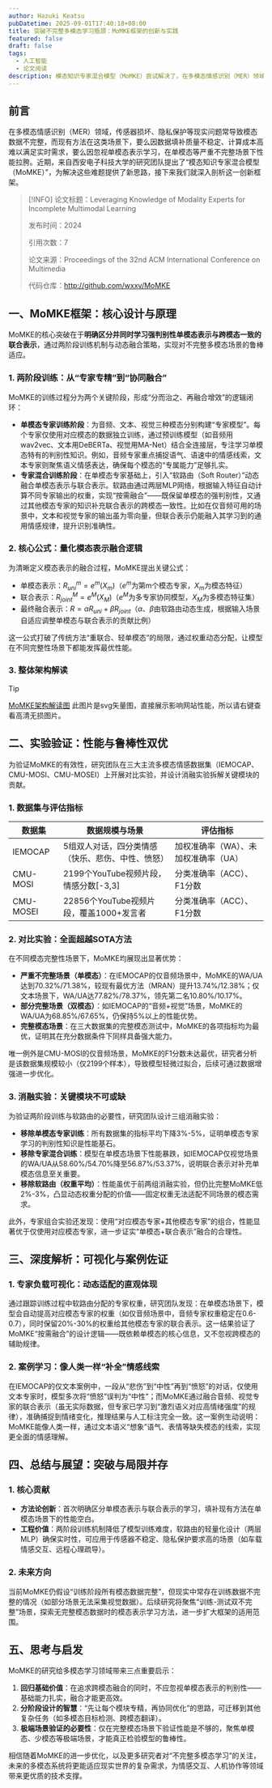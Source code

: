 ```yaml
---
author: Hazuki Keatsu
pubDatetime: 2025-09-01T17:40:18+08:00
title: 突破不完整多模态学习瓶颈：MoMKE框架的创新与实践
featured: false
draft: false
tags:
  - 人工智能
  - 论文阅读
description: 模态知识专家混合模型（MoMKE）尝试解决了，在多模态情感识别（MER）领域，由于传感器损坏、隐私保护等现实问题常导致模态数据不完整的情景下的，因数据填补质量不稳定、计算成本高难以满足实时需求，和因忽视单模态表示学习，在单模态等严重不完整场景下性能拉胯的问题。
---
```


## 前言

在多模态情感识别（MER）领域，传感器损坏、隐私保护等现实问题常导致模态数据不完整，而现有方法在这类场景下，要么因数据填补质量不稳定、计算成本高难以满足实时需求，要么因忽视单模态表示学习，在单模态等严重不完整场景下性能拉胯。近期，来自西安电子科技大学的研究团队提出了“模态知识专家混合模型（MoMKE）”，为解决这些难题提供了新思路，接下来我们就深入剖析这一创新框架。

> [!INFO]
> 论文标题：Leveraging Knowledge of Modality Experts for Incomplete Multimodal Learning
>
> 发布时间：2024
>
> 引用次数：7
>
> 论文来源：Proceedings of the 32nd ACM International Conference on Multimedia
>
> 代码仓库：http://github.com/wxxv/MoMKE

## 一、MoMKE框架：核心设计与原理
MoMKE的核心突破在于**明确区分并同时学习强判别性单模态表示与跨模态一致的联合表示**，通过两阶段训练机制与动态融合策略，实现对不完整多模态场景的鲁棒适应。

### 1. 两阶段训练：从“专家专精”到“协同融合”
MoMKE的训练过程分为两个关键阶段，形成“分而治之、再融合增效”的逻辑闭环：
- **单模态专家训练阶段**：为音频、文本、视觉三种模态分别构建“专家模型”。每个专家仅使用对应模态的数据独立训练，通过预训练模型（如音频用wav2vec、文本用DeBERTa、视觉用MA-Net）结合全连接层，专注学习单模态特有的判别性知识。例如，音频专家重点捕捉语气、语速中的情感线索，文本专家则聚焦语义情感表达，确保每个模态的“专属能力”足够扎实。
- **专家混合训练阶段**：在单模态专家基础上，引入“软路由（Soft Router）”动态融合单模态表示与联合表示。软路由通过两层MLP网络，根据输入特征自动计算不同专家输出的权重，实现“按需融合”——既保留单模态的强判别性，又通过其他模态专家的知识补充联合表示的跨模态一致性。比如在仅音频可用的场景中，文本和视觉专家的输出虽为零向量，但联合表示仍能融入其学习到的通用情感规律，提升识别准确性。

### 2. 核心公式：量化模态表示融合逻辑
为清晰定义模态表示的融合过程，MoMKE提出关键公式：
- 单模态表示：$R_{uni}^m = e^m(X_m)$（$e^m$为第m个模态专家，$X_m$为模态特征）
- 联合表示：$R_{joint}^M = e^M(X_M)$（$e^M$为多专家协同模型，$X_M$为多模态特征集）
- 最终融合表示：$R = \alpha R_{uni} + \beta R_{joint}$（$\alpha$、$\beta$由软路由动态生成，根据输入场景自适应调整单模态与联合表示的贡献比例）

这一公式打破了传统方法“重联合、轻单模态”的局限，通过权重动态分配，让模型在不同完整性场景下都能发挥最优性能。

### 3. 整体架构解读

> [!TIP]
> [MoMKE架构解读图](/blog-assets/MoMKE-Structure.svg)
> 此图片是svg矢量图，直接展示影响网站性能，所以请右键查看高清无损图片。

## 二、实验验证：性能与鲁棒性双优
为验证MoMKE的有效性，研究团队在三大主流多模态情感数据集（IEMOCAP、CMU-MOSI、CMU-MOSEI）上开展对比实验，并设计消融实验拆解关键模块的贡献。

### 1. 数据集与评估指标
| 数据集 | 数据规模与场景 | 评估指标 |
| ---- | ---- | ---- |
| IEMOCAP | 5组双人对话，四分类情感（快乐、悲伤、中性、愤怒） | 加权准确率（WA）、未加权准确率（UA） |
| CMU-MOSI | 2199个YouTube视频片段，情感分数[-3,3] | 分类准确率（ACC）、F1分数 |
| CMU-MOSEI | 22856个YouTube视频片段，覆盖1000+发言者 | 分类准确率（ACC）、F1分数 |

### 2. 对比实验：全面超越SOTA方法
在不同模态完整性场景下，MoMKE均展现出显著优势：
- **严重不完整场景（单模态）**：在IEMOCAP的仅音频场景中，MoMKE的WA/UA达到70.32%/71.38%，较现有最优方法（MRAN）提升13.74%/12.38%；仅文本场景下，WA/UA达77.82%/78.37%，领先第二名10.80%/10.17%。
- **部分完整场景（双模态）**：如IEMOCAP的“音频+视觉”场景，MoMKE的WA/UA为68.85%/67.65%，仍保持5%以上的性能优势。
- **完整模态场景**：在三大数据集的完整模态测试中，MoMKE的各项指标均为最优，证明其在充分数据条件下同样具备强大能力。

唯一例外是CMU-MOSI的仅音频场景，MoMKE的F1分数未达最优，研究者分析是该数据集规模较小（仅2199个样本），导致模型轻微过拟合，后续可通过数据增强进一步优化。

### 3. 消融实验：关键模块不可或缺
为验证两阶段训练与软路由的必要性，研究团队设计三组消融实验：
- **移除单模态专家训练**：所有数据集的指标平均下降3%-5%，证明单模态专家学习的判别性知识是性能基石。
- **移除专家混合训练**：模型在单模态场景下性能暴跌，如IEMOCAP仅视觉场景的WA/UA从58.60%/54.70%降至56.87%/53.37%，说明联合表示对补充单模态信息至关重要。
- **移除软路由（权重平均）**：性能虽优于前两组消融实验，但仍比完整MoMKE低2%-3%，凸显动态权重分配的价值——固定权重无法适配不同场景的模态需求。

此外，专家组合实验还发现：使用“对应模态专家+其他模态专家”的组合，性能显著优于仅使用对应模态专家，进一步证实“单模态+联合表示”融合的合理性。

## 三、深度解析：可视化与案例佐证
### 1. 专家负载可视化：动态适配的直观体现
通过跟踪训练过程中软路由分配的专家权重，研究团队发现：在单模态场景下，模型会自动提高对应模态专家的权重（如仅音频场景中，音频专家权重稳定在0.6-0.7），同时保留20%-30%的权重给其他模态专家的联合表示。这一结果验证了MoMKE“按需融合”的设计逻辑——既依赖单模态的核心信息，又不忽视跨模态的辅助规律。

### 2. 案例学习：像人类一样“补全”情感线索
在IEMOCAP的仅文本案例中，一段从“悲伤”到“中性”再到“愤怒”的对话，仅使用文本专家时，模型多次将“愤怒”误判为“中性”；而MoMKE通过融合音频、视觉专家的联合表示（虽无实际数据，但专家已学习到“激烈语义对应高情绪强度”的规律），准确捕捉到情绪变化，推理结果与人工标注完全一致。这一案例生动说明：MoMKE能像人类一样，通过文本语义“想象”语气、表情等缺失模态的线索，实现更全面的情感理解。

## 四、总结与展望：突破与局限并存
### 1. 核心贡献
- **方法论创新**：首次明确区分单模态表示与联合表示的学习，填补现有方法在单模态场景下的性能空白。
- **工程价值**：两阶段训练机制降低了模型训练难度，软路由的轻量化设计（两层MLP）确保实时性，可应用于传感器不稳定、隐私保护要求高的场景（如车载情感交互、远程心理疏导）。

### 2. 未来方向
当前MoMKE仍假设“训练阶段所有模态数据完整”，但现实中常存在训练数据不完整的情况（如部分场景无法采集视觉数据）。后续研究将聚焦“训练-测试双不完整”场景，探索无完整模态数据时的模态表示学习方法，进一步扩大框架的适用范围。

## 五、思考与启发
MoMKE的研究给多模态学习领域带来三点重要启示：
1. **回归基础价值**：在追求跨模态融合的同时，不应忽视单模态表示的判别性——基础能力扎实，融合才能更高效。
2. **分阶段设计的智慧**：“先让每个模块专精，再协同优化”的思路，可迁移到其他复杂任务（如多模态目标检测、跨模态翻译）。
3. **极端场景验证的必要性**：仅在完整模态场景下验证性能是不够的，聚焦单模态、少模态等极端场景，才能真正检验模型的鲁棒性。

相信随着MoMKE的进一步优化，以及更多研究者对“不完整多模态学习”的关注，未来的多模态系统将更能适应现实世界的复杂需求，为情感交互、人机协作等领域带来更优质的技术支撑。